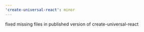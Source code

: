 ```yaml
---
'create-universal-react': minor
---
```


fixed missing files in published version of create-universal-react
